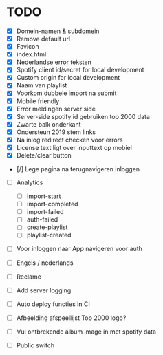 # TODO

- [X] Domein-namen & subdomein
- [X] Remove default url
- [X] Favicon
- [X] index.html
- [X] Nederlandse error teksten
- [X] Spotify client id/secret for local development
- [X] Custom origin for local development
- [X] Naam van playlist
- [X] Voorkom dubbele import na submit
- [X] Mobile friendly
- [X] Error meldingen server side  
- [X] Server-side spotify id gebruiken top 2000 data
- [X] Zwarte balk onderkant
- [X] Ondersteun 2019 stem links
- [X] Na inlog redirect checken voor errors
- [X] License text ligt over inputtext op mobiel
- [X] Delete/clear button
- [/] Lege pagina na terugnavigeren inloggen

- [ ] Analytics
    - [ ] import-start
    - [ ] import-completed
    - [ ] import-failed
    - [ ] auth-failed
    - [ ] create-playlist
    - [ ] playlist-created
- [ ] Voor inloggen naar App navigeren voor auth

- [ ] Engels / nederlands 
- [ ] Reclame
- [ ] Add server logging
- [ ] Auto deploy functies in CI
- [ ] Afbeelding afspeellijst Top 2000 logo?
- [ ] Vul ontbrekende album image in met spotify data
- [ ] Public switch
